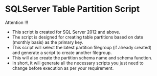 # SQLServer Table Partition Script

Attention !!!
- This script is created for SQL Server 2012 and above.
- The script is designed for creating table partitions based on date (monthly basis) as the primary key.
- This script will select the latest partition filegroup (if already created) and generate a script to create another filegroup.
- This will also create the partition schema name and schema function.
- In short, it will generate all the necessary scripts you just need to change before execution as per your requirement.
